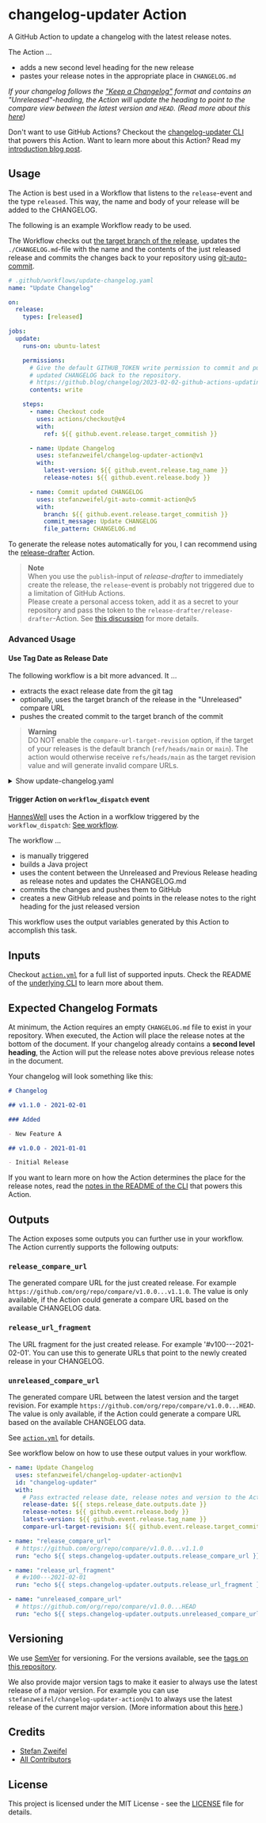 # changelog-updater Action

A GitHub Action to update a changelog with the latest release notes.

The Action …

- adds a new second level heading for the new release
- pastes your release notes in the appropriate place in `CHANGELOG.md`

*If your changelog follows the ["Keep a Changelog"](https://keepachangelog.com/) format and contains an "Unreleased"-heading, the Action will update the heading to point to the compare view between the latest version and `HEAD`. (Read more about this [here](https://github.com/stefanzweifel/php-changelog-updater#expected-changelog-formats))*

Don't want to use GitHub Actions? Checkout the [changelog-updater CLI](https://github.com/stefanzweifel/php-changelog-updater) that powers this Action.
Want to learn more about this Action? Read my [introduction blog post](https://stefanzweifel.dev/posts/2021/11/13/introducing-the-changelog-updater-action).

## Usage

The Action is best used in a Workflow that listens to the `release`-event and the type `released`. This way, the name and body of your release will be added to the CHANGELOG.

The following is an example Workflow ready to be used.

The Workflow checks out [the target branch of the release](https://docs.github.com/en/rest/releases/releases#create-a-release--parameters), updates the `./CHANGELOG.md`-file with the name and the contents of the just released release and commits the changes back to your repository using [git-auto-commit](https://github.com/stefanzweifel/git-auto-commit-action).

```yaml
# .github/workflows/update-changelog.yaml
name: "Update Changelog"

on:
  release:
    types: [released]

jobs:
  update:
    runs-on: ubuntu-latest

    permissions:
      # Give the default GITHUB_TOKEN write permission to commit and push the 
      # updated CHANGELOG back to the repository.
      # https://github.blog/changelog/2023-02-02-github-actions-updating-the-default-github_token-permissions-to-read-only/
      contents: write

    steps:
      - name: Checkout code
        uses: actions/checkout@v4
        with:
          ref: ${{ github.event.release.target_commitish }}

      - name: Update Changelog
        uses: stefanzweifel/changelog-updater-action@v1
        with:
          latest-version: ${{ github.event.release.tag_name }}
          release-notes: ${{ github.event.release.body }}

      - name: Commit updated CHANGELOG
        uses: stefanzweifel/git-auto-commit-action@v5
        with:
          branch: ${{ github.event.release.target_commitish }}
          commit_message: Update CHANGELOG
          file_pattern: CHANGELOG.md
```

To generate the release notes automatically for you, I can recommend using the [release-drafter](https://github.com/release-drafter/release-drafter) Action. 

> **Note**   
> When you use the `publish`-input of _release-drafter_ to immediately create the release, the `release`-event is probably not triggered due to a limitation of GitHub Actions.   
> Please create a personal access token, add it as a secret to your repository and pass the token to the `release-drafter/release-drafter`-Action.
> See [this discussion](https://github.com/stefanzweifel/changelog-updater-action/discussions/30) for more details.


### Advanced Usage

#### Use Tag Date as Release Date

The following workflow is a bit more advanced. It …

- extracts the exact release date from the git tag
- optionally, uses the target branch of the release in the "Unreleased" compare URL
- pushes the created commit to the target branch of the commit

> **Warning**  
> DO NOT enable the `compare-url-target-revision` option, if the target of your releases is the default branch (`ref/heads/main` or `main`).
> The action would otherwise receive `refs/heads/main` as the target revision value and will generate invalid compare URLs.

<details>
  
<summary>Show update-changelog.yaml</summary>
  
```yaml
# .github/workflows/update-changelog.yaml
name: "Update Changelog"

on:
  release:
    types: [released]

jobs:
  update:
    runs-on: ubuntu-latest

    permissions:
      # Give the default GITHUB_TOKEN write permission to commit and push the 
      # updated CHANGELOG back to the repository.
      # https://github.blog/changelog/2023-02-02-github-actions-updating-the-default-github_token-permissions-to-read-only/
      contents: write

    steps:
      - name: Checkout code
        uses: actions/checkout@v4
        with:
          # Fetch entire history of repository to ensure release date can be
          # extracted from commit of the given tag.
          fetch-depth: 0
          # Checkout target branch of this release. Ensures that the CHANGELOG
          # is not out of date.
          ref: ${{ github.event.release.target_commitish }}

      - name: Extract release date from git tag
        id: release_date
        run: |
          echo "date=$(git log -1 --date=short --format=%ad '${{ github.event.release.tag_name }}')" >> $GITHUB_OUTPUT;

      - name: Update Changelog
        uses: stefanzweifel/changelog-updater-action@v1
        with:
          # Pass extracted release date, release notes and version to the Action.
          release-date: ${{ steps.release_date.outputs.date }}
          release-notes: ${{ github.event.release.body }}
          latest-version: ${{ github.event.release.tag_name }}

          # Optional
          # If your project keeps separate branches for major releases, and you want to point the compare URL
          # in the "Unreleased"-heading to the corresponding major release branch (eg. `2.x`), then enable the option
          # below.
          # `compare-url-target-revision` will change how the compare URL is composed and will replace 
          # `v2.0.1...HEAD` with `v2.0.1...2.x`.
          # WARNING: When you select `main` when creating a new release, the value `refs/heads/main` 
          # is passed to the Action which will generate an invalid compare URL.
          # compare-url-target-revision: ${{ github.event.release.target_commitish }}

      - name: Commit updated CHANGELOG
        uses: stefanzweifel/git-auto-commit-action@v5
        with:
          # Push updated CHANGELOG to release target branch.
          branch: ${{ github.event.release.target_commitish }}
          commit_message: Update CHANGELOG
          file_pattern: CHANGELOG.md
```
  
</details>

#### Trigger Action on `workflow_dispatch` event

[HannesWell](https://github.com/HannesWell) uses the Action in a worfklow triggered by the `workflow_dispatch`: [See workflow](https://github.com/axkr/symja_android_library/blob/b371b64b0893e20a738cf4db23e3a0fafa679b6b/.github/workflows/maven-perform-release.yml).

The workflow …

- is manually triggered
- builds a Java project
- uses the content between the Unreleased and Previous Release heading as release notes and updates the CHANGELOG.md
- commits the changes and pushes them to GitHub
- creates a new GitHub release and points in the release notes to the right heading for the just released version

This workflow uses the output variables generated by this Action to accomplish this task.

## Inputs

Checkout [`action.yml`](https://github.com/stefanzweifel/changelog-updater-action/blob/main/action.yml) for a full list of supported inputs. 
Check the README of the [underlying CLI](https://github.com/stefanzweifel/php-changelog-updater#cli-options) to learn more about them.

## Expected Changelog Formats

At minimum, the Action requires an empty `CHANGELOG.md` file to exist in your repository.
When executed, the Action will place the release notes at the bottom of the document.
If your changelog already contains a **second level heading**, the Action will put the release notes above previous release notes in the document.

Your changelog will look something like this:

```md
# Changelog

## v1.1.0 - 2021-02-01

### Added

- New Feature A

## v1.0.0 - 2021-01-01

- Initial Release
```

If you want to learn more on how the Action determines the place for the release notes, read the [notes in the README of the CLI](https://github.com/stefanzweifel/php-changelog-updater#expected-changelog-formats) that powers this Action.

## Outputs

The Action exposes some outputs you can further use in your workflow. The Action currently supports the following outputs:

### `release_compare_url`
The generated compare URL for the just created release. For example `https://github.com/org/repo/compare/v1.0.0...v1.1.0`.
The value is only available, if the Action could generate a compare URL based on the available CHANGELOG data.

### `release_url_fragment`
The URL fragment for the just created release. For example '#v100---2021-02-01'. You can use this to generate URLs that point to the newly created release in your CHANGELOG.

### `unreleased_compare_url`
The generated compare URL between the latest version and the target revision. For example `https://github.com/org/repo/compare/v1.0.0...HEAD`.
The value is only available, if the Action could generate a compare URL based on the available CHANGELOG data.

See [`action.yml`](https://github.com/stefanzweifel/changelog-updater-action/blob/main/action.yml) for details.

See workflow below on how to use these output values in your workflow.

```yaml
- name: Update Changelog
  uses: stefanzweifel/changelog-updater-action@v1
  id: "changelog-updater"
  with:
    # Pass extracted release date, release notes and version to the Action.
    release-date: ${{ steps.release_date.outputs.date }}
    release-notes: ${{ github.event.release.body }}
    latest-version: ${{ github.event.release.tag_name }}
    compare-url-target-revision: ${{ github.event.release.target_commitish }}

- name: "release_compare_url"
  # https://github.com/org/repo/compare/v1.0.0...v1.1.0
  run: "echo ${{ steps.changelog-updater.outputs.release_compare_url }}"

- name: "release_url_fragment"
  # #v100---2021-02-01
  run: "echo ${{ steps.changelog-updater.outputs.release_url_fragment }}"

- name: "unreleased_compare_url"
  # https://github.com/org/repo/compare/v1.0.0...HEAD
  run: "echo ${{ steps.changelog-updater.outputs.unreleased_compare_url }}"
```

## Versioning

We use [SemVer](http://semver.org/) for versioning. For the versions available, see the [tags on this repository](https://github.com/stefanzweifel/changelog-updater-action/tags).

We also provide major version tags to make it easier to always use the latest release of a major version. For example you can use `stefanzweifel/changelog-updater-action@v1` to always use the latest release of the current major version.
(More information about this [here](https://help.github.com/en/actions/building-actions/about-actions#versioning-your-action).)

## Credits

* [Stefan Zweifel](https://github.com/stefanzweifel)
* [All Contributors](https://github.com/stefanzweifel/changelog-updater-action/graphs/contributors)

## License

This project is licensed under the MIT License - see the [LICENSE](https://github.com/stefanzweifel/changelog-updater-action/blob/main/LICENSE) file for details.
